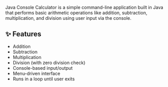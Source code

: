 Java Console Calculator is a simple command-line application built in Java that performs basic arithmetic operations like addition, subtraction, multiplication, and division using user input via the console.

## ✨ Features

- Addition
- Subtraction
- Multiplication
- Division (with zero division check)
- Console-based input/output
- Menu-driven interface
- Runs in a loop until user exits
